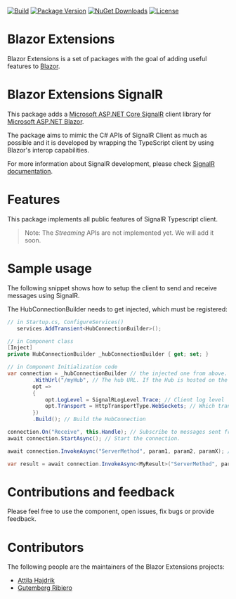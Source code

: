 [![Build](https://github.com/BlazorExtensions/SignalR/workflows/CI/badge.svg)](https://github.com/BlazorExtensions/SignalR/actions)
[![Package Version](https://img.shields.io/nuget/v/Blazor.Extensions.SignalR.svg)](https://www.nuget.org/packages/Blazor.Extensions.SignalR)
[![NuGet Downloads](https://img.shields.io/nuget/dt/Blazor.Extensions.SignalR.svg)](https://www.nuget.org/packages/Blazor.Extensions.SignalR)
[![License](https://img.shields.io/github/license/BlazorExtensions/SignalR.svg)](https://github.com/BlazorExtensions/SignalR/blob/master/LICENSE)

# Blazor Extensions

Blazor Extensions is a set of packages with the goal of adding useful features to [Blazor](https://blazor.net).

# Blazor Extensions SignalR

This package adds a [Microsoft ASP.NET Core SignalR](https://github.com/aspnet/SignalR) client library for [Microsoft ASP.NET Blazor](https://github.com/aspnet/Blazor).

The package aims to mimic the C# APIs of SignalR Client as much as possible and it is developed by wrapping the TypeScript client by using Blazor's interop capabilities. 

For more information about SignalR development, please check [SignalR documentation](https://docs.microsoft.com/en-us/aspnet/core/signalr/introduction?view=aspnetcore-2.1).

# Features

This package implements all public features of SignalR Typescript client.

> Note: The _Streaming_ APIs are not implemented yet. We will add it soon.

# Sample usage

The following snippet shows how to setup the client to send and receive messages using SignalR.

The HubConnectionBuilder needs to get injected, which must be registered:
```c#
// in Startup.cs, ConfigureServices()
   services.AddTransient<HubConnectionBuilder>();
```
```c#
// in Component class
[Inject]
private HubConnectionBuilder _hubConnectionBuilder { get; set; }
```
```c#
// in Component Initialization code
var connection = _hubConnectionBuilder // the injected one from above.
        .WithUrl("/myHub", // The hub URL. If the Hub is hosted on the server where the blazor is hosted, you can just use the relative path.
        opt =>
        {
            opt.LogLevel = SignalRLogLevel.Trace; // Client log level
            opt.Transport = HttpTransportType.WebSockets; // Which transport you want to use for this connection
        })
        .Build(); // Build the HubConnection

connection.On("Receive", this.Handle); // Subscribe to messages sent from the Hub to the "Receive" method by passing a handle (Func<object, Task>) to process messages.
await connection.StartAsync(); // Start the connection.

await connection.InvokeAsync("ServerMethod", param1, param2, paramX); // Invoke a method on the server called "ServerMethod" and pass parameters to it. 

var result = await connection.InvokeAsync<MyResult>("ServerMethod", param1, param2, paramX); // Invoke a method on the server called "ServerMethod", pass parameters to it and get the result back.
```

# Contributions and feedback

Please feel free to use the component, open issues, fix bugs or provide feedback.

# Contributors

The following people are the maintainers of the Blazor Extensions projects:

- [Attila Hajdrik](https://github.com/attilah)
- [Gutemberg Ribiero](https://github.com/galvesribeiro)
